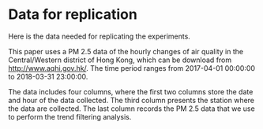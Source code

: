 # Data for replication

Here is the data needed for replicating the experiments. 

This paper uses a PM 2.5 data of the hourly changes of air quality in the Central/Western district of Hong Kong, which can be download from http://www.aqhi.gov.hk/. The time period ranges from 2017-04-01 00:00:00 to 2018-03-31 23:00:00.

The data includes four columns, where the first two columns store the date and hour of the data collected. The third column presents the station where the data are collected. The last column records the PM 2.5 data that we use to perform the trend filtering analysis.

